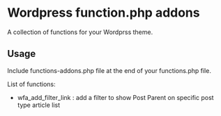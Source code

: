 # Wordpress function.php addons

A collection of functions for your Wordprss theme.

## Usage
Include functions-addons.php file at the end of your functions.php file.


List of functions:
* wfa_add_filter_link : add a filter to show Post Parent on specific post type article list 
